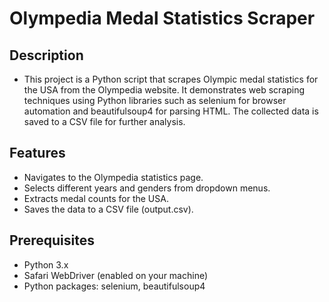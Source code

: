 # Olympedia Medal Statistics Scraper
## Description
- This project is a Python script that scrapes Olympic medal statistics for the USA from the Olympedia website. It demonstrates web scraping techniques using Python libraries such as selenium for browser automation and beautifulsoup4 for parsing HTML. The collected data is saved to a CSV file for further analysis.

## Features
- Navigates to the Olympedia statistics page.
- Selects different years and genders from dropdown menus.
- Extracts medal counts for the USA.
- Saves the data to a CSV file (output.csv).
## Prerequisites
- Python 3.x
- Safari WebDriver (enabled on your machine)
- Python packages: selenium, beautifulsoup4
